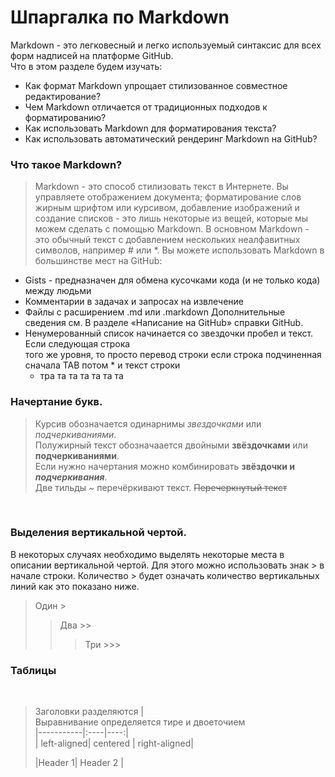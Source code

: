 # Шпаргалка по Markdown
Markdown - это легковесный и легко используемый синтаксис для всех форм надписей на платформе GitHub. <br>
Что в этом разделе будем изучать: <br>
* Как формат Markdown упрощает стилизованное совместное редактирование?
* Чем Markdown отличается от традиционных подходов к форматированию?
* Как использовать Markdown для форматирования текста?
* Как использовать автоматический рендеринг Markdown на GitHub?<br>
 

### Что такое Markdown?<br>
> Markdown - это способ стилизовать текст в Интернете. 
> Вы управляете отображением документа; форматирование слов жирным шрифтом или 
> курсивом, добавление изображений и создание списков - это лишь некоторые из вещей, 
> которые мы можем сделать с помощью Markdown. В основном Markdown - это 
> обычный текст с добавлением нескольких неалфавитных символов, например # или *.
Вы можете использовать Markdown в большинстве мест на GitHub:
* Gists - предназначен для обмена кусочками кода (и не только кода) между людьми
* Комментарии в задачах и запросах на извлечение
* Файлы с расширением .md или .markdown
Дополнительные сведения см. В разделе «Написание на GitHub» справки GitHub.
* Ненумерованный список начинается со звездочки пробел и текст. Если следующая строка <br>
  того же уровня, то просто перевод строки если строка подчиненная сначала ТАВ потом  * и текст строки<br>
  * тра та та та та та та<br>
  
### Начертание букв.
>Курсив обозначается одинарнимы *звездочками* или _подчеркиваниями_.<br>
> Полужирный текст обозначаается двойными **звёздочками** или __подчеркиваниями__.<br>
> Если нужно начертания можно комбинировать **звёздочки и _подчеркивания_**.<br>
> Две тильды ~ перечёркивают текст. ~~Перечеркнутый текст~~ 

<br>

### Выделения вертикальной чертой.
В некоторых случаях необходимо выделять некоторые места в описании вертикальной чертой.
Для этого можно использовать знак > в начале строки. Количество > будет означать количество вертикальных линий как это показано ниже.
> Один >
> > Два >>
>>> Три >>> 
### Таблицы
<br> 

>Заголовки разделяются |<br>
>Выравнивание определяется тире и двоеточием <br>
>|-----------|:----|----:|<br>
>| left-aligned| centered | right-aligned|<br>
>
>|Header 1| Header 2 |

